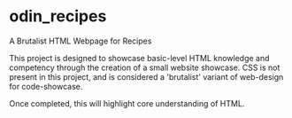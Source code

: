 # odin_recipes
A Brutalist HTML Webpage for Recipes

This project is designed to showcase basic-level HTML knowledge and competency through the creation of a small website showcase. CSS is not present in this project, and is considered a 'brutalist' variant of web-design for code-showcase.

Once completed, this will highlight core understanding of HTML.